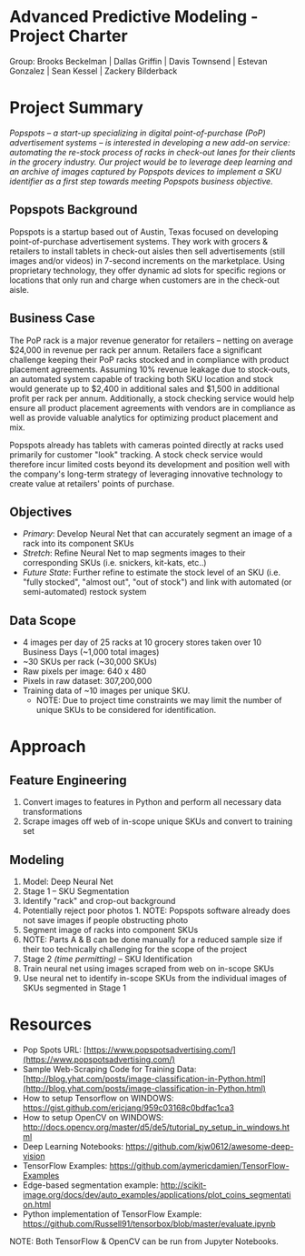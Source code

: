 # Advanced Predictive Modeling - Project Charter

Group: Brooks Beckelman | Dallas Griffin | Davis Townsend | Estevan Gonzalez | Sean Kessel | Zackery Bilderback

# Project Summary

_Popspots – a start-up specializing in digital point-of-purchase (PoP) advertisement systems – is interested in developing a new add-on service: automating the re-stock process of racks in check-out lanes for their clients in the grocery industry. Our project would be to leverage deep learning and an archive of images captured by Popspots devices to implement a SKU identifier as a first step towards meeting Popspots business objective._

## Popspots Background

Popspots is a startup based out of Austin, Texas focused on developing point-of-purchase advertisement systems. They work with grocers &amp; retailers to install tablets in check-out aisles then sell advertisements (still images and/or videos) in 7-second increments on the marketplace. Using proprietary technology, they offer dynamic ad slots for specific regions or locations that only run and charge when customers are in the check-out aisle.

## Business Case

The PoP rack is a major revenue generator for retailers – netting on average $24,000 in revenue per rack per annum. Retailers face a significant challenge keeping their PoP racks stocked and in compliance with product placement agreements. Assuming 10% revenue leakage due to stock-outs, an automated system capable of tracking both SKU location and stock would generate up to $2,400 in additional sales and $1,500 in additional profit per rack per annum. Additionally, a stock checking service would help ensure all product placement agreements with vendors are in compliance as well as provide valuable analytics for optimizing product placement and mix.

Popspots already has tablets with cameras pointed directly at racks used primarily for customer &quot;look&quot; tracking. A stock check service would therefore incur limited costs beyond its development and position well with the company&#39;s long-term strategy of leveraging innovative technology to create value at retailers&#39; points of purchase.

## Objectives

- _Primary_: Develop Neural Net that can accurately segment an image of a rack into its component SKUs
- _Stretch_: Refine Neural Net to map segments images to their corresponding SKUs (i.e. snickers, kit-kats, etc..)
- _Future State_: Further refine to estimate the stock level of an SKU (i.e. &quot;fully stocked&quot;, &quot;almost out&quot;, &quot;out of stock&quot;) and link with automated (or semi-automated) restock system

## Data Scope

- 4 images per day of 25 racks at 10 grocery stores taken over 10 Business Days (~1,000 total images)
- ~30 SKUs per rack (~30,000 SKUs)
- Raw pixels per image: 640 x 480
- Pixels in raw dataset: 307,200,000
- Training data of ~10 images per unique SKU.
  - NOTE: Due to project time constraints we may limit the number of unique SKUs to be considered for identification.

# Approach

## Feature Engineering

1. Convert images to features in Python and perform all necessary data transformations
2. Scrape images off web of in-scope unique SKUs and convert to training set

## Modeling

1. Model: Deep Neural Net
2. Stage 1 – SKU Segmentation
  1. Identify &quot;rack&quot; and crop-out background
  2. Potentially reject poor photos
    1. NOTE: Popspots software already does not save images if people obstructing photo
  3. Segment image of racks into component SKUs
  4. NOTE: Parts A &amp; B can be done manually for a reduced sample size if their too technically challenging for the scope of the project
3. Stage 2 _(time permitting)_ – SKU Identification
  1. Train neural net using images scraped from web on in-scope SKUs
  2. Use neural net to identify in-scope SKUs from the individual images of SKUs segmented in Stage 1

# Resources

- Pop Spots URL: [https://www.popspotsadvertising.com/](https://www.popspotsadvertising.com/)
- Sample Web-Scraping Code for Training Data: [http://blog.yhat.com/posts/image-classification-in-Python.html](http://blog.yhat.com/posts/image-classification-in-Python.html)
- How to setup Tensorflow on WINDOWS: https://gist.github.com/ericjang/959c03168c0bdfac1ca3
- How to setup OpenCV on WINDOWS: http://docs.opencv.org/master/d5/de5/tutorial_py_setup_in_windows.html
- Deep Learning Notebooks: https://github.com/kjw0612/awesome-deep-vision
- TensorFlow Examples: https://github.com/aymericdamien/TensorFlow-Examples
- Edge-based segmentation example: http://scikit-image.org/docs/dev/auto_examples/applications/plot_coins_segmentation.html
- Python implementation of TensorFlow Example: https://github.com/Russell91/tensorbox/blob/master/evaluate.ipynb

NOTE: Both TensorFlow & OpenCV can be run from Jupyter Notebooks.
